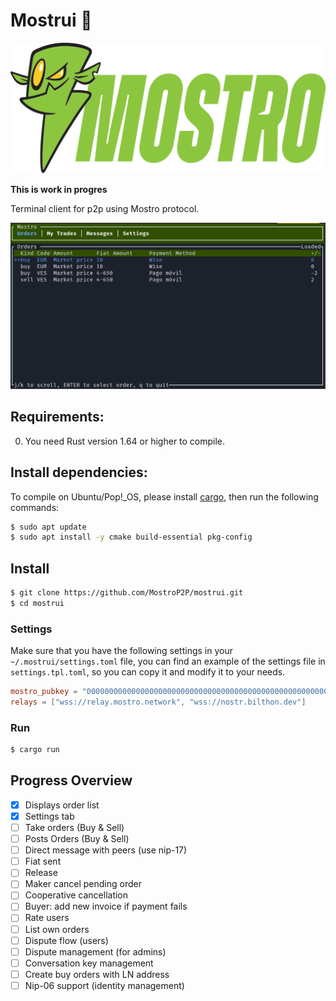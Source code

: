 # Mostrui 🧌

![Mostro-logo](static/logo.png)

**This is work in progres**

Terminal client for p2p using Mostro protocol.

![tui](static/mostrui.png)

## Requirements:

0. You need Rust version 1.64 or higher to compile.

## Install dependencies:

To compile on Ubuntu/Pop!\_OS, please install [cargo](https://www.rust-lang.org/tools/install), then run the following commands:

```bash
$ sudo apt update
$ sudo apt install -y cmake build-essential pkg-config
```

## Install

```bash
$ git clone https://github.com/MostroP2P/mostrui.git
$ cd mostrui
```

### Settings

Make sure that you have the following settings in your `~/.mostrui/settings.toml` file, you can find an example of the settings file in `settings.tpl.toml`, so you can copy it and modify it to your needs.

```toml
mostro_pubkey = "0000000000000000000000000000000000000000000000000000000000000000"
relays = ["wss://relay.mostro.network", "wss://nostr.bilthon.dev"]
```

### Run

```bash
$ cargo run
```

## Progress Overview
- [x] Displays order list
- [x] Settings tab
- [ ] Take orders (Buy & Sell)
- [ ] Posts Orders (Buy & Sell)
- [ ] Direct message with peers (use nip-17)
- [ ] Fiat sent
- [ ] Release
- [ ] Maker cancel pending order
- [ ] Cooperative cancellation
- [ ] Buyer: add new invoice if payment fails
- [ ] Rate users
- [ ] List own orders
- [ ] Dispute flow (users)
- [ ] Dispute management (for admins)
- [ ] Conversation key management
- [ ] Create buy orders with LN address
- [ ] Nip-06 support (identity management)
